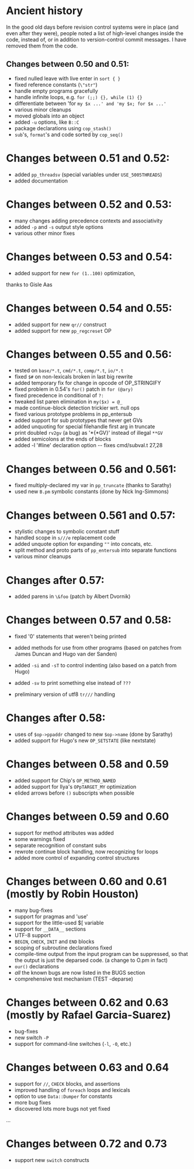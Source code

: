 # Ancient history

In the good old days before revision control systems were in place (and even after they were),
people noted a list of high-level changes inside the code, instead of, or in addition to
version-control commit messages. I have removed them from the code.


## Changes between 0.50 and 0.51:

* fixed nulled leave with live enter in `sort { }`
* fixed reference constants (`\"str"`)
* handle empty programs gracefully
* handle infinite loops, e.g. `for (;;) {}, while (1) {}`
* differentiate between 'for `my $x ...' and 'my $x; for $x ...'`
* various minor cleanups
* moved globals into an object
* added `-u` options, like `B::C`
* package declarations using `cop_stash()`
* `sub`'s, `format`'s and code sorted by `cop_seq()`

# Changes between 0.51 and 0.52:

* added `pp_threadsv` (special variables under `USE_5005THREADS`)
* added documentation

# Changes between 0.52 and 0.53:

* many changes adding precedence contexts and associativity
* added `-p` and `-s` output style options
* various other minor fixes

# Changes between 0.53 and 0.54:

* added support for new `for (1..100)` optimization,

thanks to Gisle Aas

# Changes between 0.54 and 0.55:

* added support for new `qr//` construct
* added support for new `pp_regcreset` OP

# Changes between 0.55 and 0.56:

* tested on `base/*.t`, `cmd/*.t`, `comp/*.t`, `io/*.t`
* fixed `$#` on non-lexicals broken in last big rewrite
* added temporary fix for change in opcode of OP_STRINGIFY
* fixed problem in 0.54's `for()` patch in `for (@ary)`
* fixed precedence in conditional of `?:`
* tweaked list paren elimination in `my($x) = @_`
* made continue-block detection trickier wrt. null ops
* fixed various prototype problems in pp_entersub
* added support for sub prototypes that never get GVs
* added unquoting for special filehandle first arg in truncate
* print doubled `rv2gv` (a bug) as '*{*GV}' instead of illegal `**GV`
* added semicolons at the ends of blocks
* added -l '#line' declaration option -- fixes cmd/subval.t 27,28

# Changes between 0.56 and 0.561:

* fixed multiply-declared my var in `pp_truncate` (thanks to Sarathy)
* used new `B.pm` symbolic constants (done by Nick Ing-Simmons)

# Changes between 0.561 and 0.57:

* stylistic changes to symbolic constant stuff
* handled scope in `s///e` replacement code
* added unquote option for expanding `""` into concats, etc.
* split method and proto parts of `pp_entersub` into separate functions
* various minor cleanups

# Changes after 0.57:

* added parens in `\&foo` (patch by Albert Dvornik)

# Changes between 0.57 and 0.58:

* fixed '0' statements that weren't being printed
* added methods for use from other programs (based on patches from James Duncan and Hugo van der Sanden)

* added `-si` and `-sT` to control indenting (also based on a patch from Hugo)
* added `-sv` to print something else instead of `???`
* preliminary version of utf8 `tr///` handling

# Changes after 0.58:

* uses of `$op->ppaddr` changed to new `$op->name` (done by Sarathy)
* added support for Hugo's new `OP_SETSTATE` (like nextstate)

# Changes between 0.58 and 0.59

* added support for Chip's `OP_METHOD_NAMED`
* added support for Ilya's `OPpTARGET_MY` optimization
* elided arrows before `()` subscripts when possible

# Changes between 0.59 and 0.60

* support for method attributes was added
* some warnings fixed
* separate recognition of constant subs
* rewrote continue block handling, now recognizing for loops
* added more control of expanding control structures

# Changes between 0.60 and 0.61 (mostly by Robin Houston)

* many bug-fixes
* support for pragmas and 'use'
* support for the little-used $[ variable
* support for `__DATA__` sections
* UTF-8 support
* `BEGIN`, `CHECK`, `INIT` and `END` blocks
* scoping of subroutine declarations fixed
* compile-time output from the input program can be suppressed, so that the  output is just the deparsed code. (a change to O.pm in fact)
* `our()` declarations
* *all* the known bugs are now listed in the BUGS section
* comprehensive test mechanism (TEST -deparse)

# Changes between 0.62 and 0.63 (mostly by Rafael Garcia-Suarez)

* bug-fixes
* new switch `-P`
* support for command-line switches (`-l`, `-0`, etc.)

# Changes between 0.63 and 0.64

* support for `//`, `CHECK` blocks, and assertions
* improved handling of `foreach` loops and lexicals
* option to use `Data::Dumper` for constants
* more bug fixes
* discovered lots more bugs not yet fixed

...

# Changes between 0.72 and 0.73
* support new `switch` constructs
